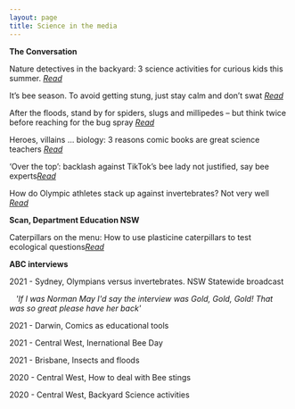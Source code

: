 ```yaml
---
layout: page
title: Science in the media
---
```


**The Conversation**


Nature detectives in the backyard: 3 science activities for curious kids this summer. [_Read_](https://theconversation.com/nature-detectives-in-the-backyard-3-science-activities-for-curious-kids-this-summer-151661)


It’s bee season. To avoid getting stung, just stay calm and don’t swat [_Read_](https://theconversation.com/its-bee-season-to-avoid-getting-stung-just-stay-calm-and-dont-swat-153625)


After the floods, stand by for spiders, slugs and millipedes – but think twice before reaching for the bug spray [_Read_](https://theconversation.com/after-the-floods-stand-by-for-spiders-slugs-and-millipedes-but-think-twice-before-reaching-for-the-bug-spray-157600)


Heroes, villains … biology: 3 reasons comic books are great science teachers [_Read_](https://theconversation.com/heroes-villains-biology-3-reasons-comic-books-are-great-science-teachers-143251)


‘Over the top’: backlash against TikTok’s bee lady not justified, say bee experts[_Read_](https://theconversation.com/over-the-top-backlash-against-tiktoks-bee-lady-not-justified-say-bee-experts-162346)

How do Olympic athletes stack up against invertebrates? Not very well  [_Read_](https://theconversation.com/how-do-olympic-athletes-stack-up-against-invertebrates-not-very-well-164488)


**Scan, Department Education NSW**


Caterpillars on the menu: How to use plasticine caterpillars to test ecological questions[_Read_](https://education.nsw.gov.au/content/dam/main-education/teaching-and-learning/professional-learning/scan/media/documents/vol-40/Scan_40-2_March2021_AEM.pdf)

**ABC interviews**


2021 - Sydney, Olympians versus invertebrates. NSW Statewide broadcast

&nbsp;&nbsp;&nbsp;_'If I was Norman May I'd say the interview was Gold, Gold, Gold! That was so great please have her back'_


2021 - Darwin, Comics as educational tools


2021 - Central West, Inernational Bee Day


2021 - Brisbane, Insects and floods


2020 - Central West, How to deal with Bee stings


2020 - Central West, Backyard Science activities

